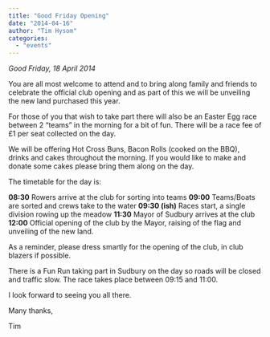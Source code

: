 ```yaml
---
title: "Good Friday Opening"
date: "2014-04-16"
author: "Tim Hysom"
categories: 
  - "events"
---
```


_Good Friday, 18 April 2014_

You are all most welcome to attend and to bring along family and friends to celebrate the official club opening and as part of this we will be unveiling the new land purchased this year.

For those of you that wish to take part there will also be an Easter Egg race between 2 “teams” in the morning for a bit of fun. There will be a race fee of £1 per seat collected on the day.

We will be offering Hot Cross Buns, Bacon Rolls (cooked on the BBQ), drinks and cakes throughout the morning. If you would like to make and donate some cakes please bring them along on the day.

The timetable for the day is:

**08:30** Rowers arrive at the club for sorting into teams **09:00** Teams/Boats are sorted and crews take to the water **09:30 (ish)** Races start, a single division rowing up the meadow **11:30** Mayor of Sudbury arrives at the club **12:00** Official opening of the club by the Mayor, raising of the flag and unveiling of the new land.

As a reminder, please dress smartly for the opening of the club, in club blazers if possible.

There is a Fun Run taking part in Sudbury on the day so roads will be closed and traffic slow. The race takes place between 09:15 and 11:00.

I look forward to seeing you all there.

Many thanks,

Tim
